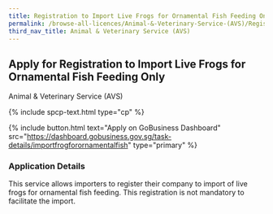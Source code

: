 ```yaml
---
title: Registration to Import Live Frogs for Ornamental Fish Feeding Only
permalink: /browse-all-licences/Animal-&-Veterinary-Service-(AVS)/Registration-to-Import-Live-Frogs-for-Ornamental-Fish-Feeding-Only
third_nav_title: Animal & Veterinary Service (AVS)
---
```


## Apply for Registration to Import Live Frogs for Ornamental Fish Feeding Only

Animal & Veterinary Service (AVS)

{% include spcp-text.html type="cp" %}

{% include button.html text="Apply on GoBusiness Dashboard" src="https://dashboard.gobusiness.gov.sg/task-details/importfrogforornamentalfish" type="primary" %}

<H3>Application Details</H3>

<p>This service allows importers to register their company to import of live frogs for ornamental fish feeding. This registration is not mandatory to facilitate the import.</p>
